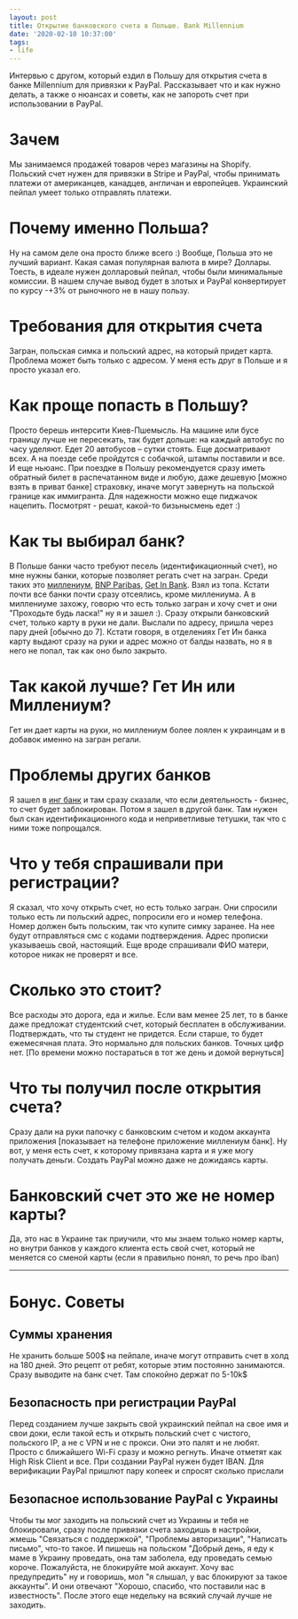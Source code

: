 ```yaml
---
layout: post
title: Открытие банковского счета в Польше. Bank Millennium
date: '2020-02-10 10:37:00'
tags:
- life
---
```


Интервью с другом, который ездил в Польшу для открытия счета в банке Millennium для привязки к PayPal. Рассказывает что и как нужно делать, а также о нюансах и советы, как не запороть счет при использовании в PayPal.

# Зачем

Мы занимаемся продажей товаров через магазины на Shopify. Польский счет нужен для привязки в Stripe и PayPal, чтобы принимать платежи от американцев, канадцев, англичан и европейцев. Украинский пейпал умеет только отправлять платежи.

# Почему именно Польша?

Ну на самом деле она просто ближе всего :) Вообще, Польша это не лучший вариант. Какая самая популярная валюта в мире? Доллары. Тоесть, в идеале нужен долларовый пейпал, чтобы были минимальные комиссии. В нашем случае вывод будет в злотых и PayPal конвертирует по курсу -+3% от рыночного не в нашу пользу.

# Требования для открытия счета

Загран, польская симка и польский адрес, на который придет карта. Проблема может быть только с адресом. У меня есть друг в Польше и я просто указал его.

# Как проще попасть в Польшу?

Просто берешь интерсити Киев-Пшемысль. На машине или бусе границу лучше не пересекать, так будет дольше: на каждый автобус по часу уделяют. Едет 20 автобусов – сутки стоять. Еще досматривают всех. А на поезде себе пройдутся с собачкой, штампы поставили и все. И еще ньюанс. При поездке в Польшу рекомендуется сразу иметь обратный билет в распечатанном виде и любую, даже дешевую [можно взять в приват банке] страховку, иначе могут завернуть на польской границе как иммигранта. Для надежности можно еще пиджачок нацепить. Посмотрят - решат, какой-то бизьнысмень едет :)

# Как ты выбирал банк?

В Польше банки часто требуют песель (идентификационный счет), но мне нужны банки, которые позволяет регать счет на загран. Среди таких это [миллениум](https://www.bankmillennium.pl/), [BNP Paribas](https://group.bnpparibas/en/), [Get In Bank](https://www.getinbank.pl/). Взял из топа. Кстати почти все банки почти сразу отсеялись, кроме миллениума. А в миллениуме захожу, говорю что есть только загран и хочу счет и они "Проходьте будь ласка!" ну я и зашел :). Сразу открыли банковский счет, только карту в руки не дали. Выслали по адресу, пришла через пару дней [обычно до 7]. Кстати говоря, в отделениях Гет Ин банка карту выдают сразу на руки и адрес можно от балды назвать, но я в него не попал, так как оно было закрыто.

# Так какой лучше? Гет Ин или Миллениум?

Гет ин дает карты на руки, но миллениум более лоялен к украинцам и в добавок именно на загран регали.

# Проблемы других банков

Я зашел в [инг банк](https://www.ing.pl/) и там сразу сказали, что если деятельность - бизнес, то счет будет заблокирован. Потом я зашел в другой банк. Там нужен был скан идентификационного кода и неприветливые тетушки, так что с ними тоже попрощался.

# Что у тебя спрашивали при регистрации?

Я сказал, что хочу открыть счет, но есть только загран. Они спросили только есть ли польский адрес, попросили его и номер телефона. Номер должен быть польским, так что купите симку заранее. На нее будут отправляться смс с кодами подтверждения. Адрес прописки указываешь свой, настоящий. Еще вроде спрашивали ФИО матери, которое никак не проверят и все.

# Сколько это стоит?

Все расходы это дорога, еда и жилье. Если вам менее 25 лет, то в банке даже предложат студентский счет, который бесплатен в обслуживании. Подтверждать, что ты студент не придется. Если старше, то будет ежемесячная плата. Это нормально для польских банков. Точных цифр нет. [По времени можно постараться в тот же день и домой вернуться]

# Что ты получил после открытия счета?

Сразу дали на руки папочку с банковским счетом и кодом аккаунта приложения [показывает на телефоне приложение миллениум банк]. Ну вот, у меня есть счет, к которому привязана карта и я уже могу получать деньги. Создать PayPal можно даже не дожидаясь карты.

# Банковский счет это же не номер карты?

Да, это нас в Украине так приучили, что мы знаем только номер карты, но внутри банков у каждого клиента есть свой счет, который не меняется со сменой карты (если я правильно понял, то речь про iban)

* * *

# Бонус. Советы

## Суммы хранения

Не хранить больше 500$ на пейпале, иначе могут отправить счет в холд на 180 дней. Это рецепт от ребят, которые этим постоянно занимаются. Сразу выводите на банк счет. Там спокойно держат по 5-10k$

## Безопасность при регистрации PayPal

Перед созданием лучше закрыть свой украинский пейпал на свое имя и свои доки, если такой есть и открыть польский счет с чистого, польского IP, а не с VPN и не с прокси. Они это палят и не любят. Просто с ближайшего Wi-Fi сразу и можно регнуть. Иначе отметят как High Risk Client и все. При создании PayPal нужен будет IBAN. Для верификации PayPal пришлют пару копеек и спросят сколько прислали

## Безопасное использование PayPal с Украины

Чтобы ты мог заходить на польский счет из Украины и тебя не блокировали, сразу после привязки счета заходишь в настройки, жмешь "Связаться с поддержкой", "Проблемы авторизации", "Написать письмо", что-то такое. И пишешь на польском "Добрый день, я еду к маме в Украину проведать, она там заболела, еду проведать семью короче. Пожалуйста, не блокируйте мой аккаунт. Хочу вас предупредить" ну и говоришь, мол "я слышал, у вас блокируют за такое аккаунты". И они отвечают "Хорошо, спасибо, что поставили нас в известность". После этого еще недельку на всякий случай лучше не заходить.


